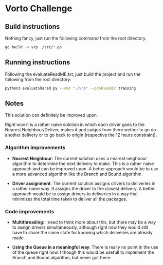 # Vorto Challenge

## Build instructions

Nothing fancy, just run the following command from the root directory.

```sh
go build -o vrp ./src/*.go
```

## Running instructions

Following the evaluateReadME.txt, just build the project and run the following from the root directory:

```sh
python3 evaluatShared.py --cmd "./vrp" --problemDir training
```

## Notes

This solution can definitely be improved upon.

Right now it is a rather naive solution in which each driver goes to the Nearest Neighbour/Deliver, makes it and judges from there wether to go do another delivery or to go back to origin (respective the 12 hours constraint).

### Algorithm improvements

- **Nearest Neighbour**: The current solution uses a nearest neighbour algorithm to determine the next delivery to make. This is a rather naive approach and can be improved upon. A better approach would be to use a more advanced algorithm like the Branch and Bound algorithm.

- **Driver assignment**: The current solution assigns drivers to deliveries in a rather naive way. It assigns the driver to the closest delivery. A better approach would be to assign drivers to deliveries in a way that minimizes the total time taken to deliver all the packages.

### Code improvements

- **Multithreading**: I need to think more about this, but there may be a way to assign drivers simultaneously, although right now they would still have to share the same state for knowing which deliveries are already made.

- **Using the Queue in a meaningful way**: There is really no point in the use of the queue right now. I though this would be usefull to implement the Branch and Bound algorithm, but never got there.
